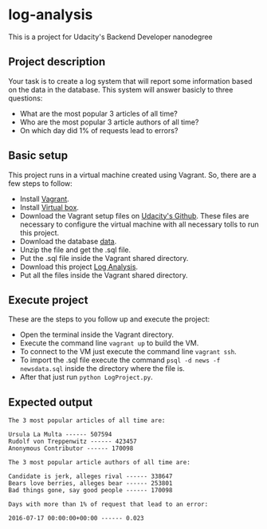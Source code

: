 # log-analysis

This is a project for Udacity's Backend Developer nanodegree

## Project description

Your task is to create a log system that will report some information based on the data in the database. 
This system will answer basicly to three questions:

- What are the most popular 3 articles of all time?
- Who are the most popular 3 article authors of all time?
- On which day did 1% of requests lead to errors?

## Basic setup

This project runs in a virtual machine created using Vagrant. So, there are a few steps to follow:

- Install [Vagrant](https://www.vagrantup.com/downloads.html).
- Install [Virtual box](https://www.virtualbox.org/wiki/Downloads).
- Download the Vagrant setup files on [Udacity's Github](https://github.com/udacity/fullstack-nanodegree-vm). 
These files are necessary to configure the virtual machine with all necessary tolls to run this project.
- Download the database [data](https://d17h27t6h515a5.cloudfront.net/topher/2016/August/57b5f748_newsdata/newsdata.zip).
- Unzip the file and get the .sql file.
- Put the .sql file inside the Vagrant shared directory.
- Download this project [Log Analysis](https://github.com/victorldavila/log-analysis).
- Put all the files inside the Vagrant shared directory.

## Execute project

These are the steps to you follow up and execute the project:

- Open the terminal inside the Vagrant directory.
- Execute the command line `vagrant up` to build the VM.
- To connect to the VM just execute the command line `vagrant ssh`.
- To import the .sql file execute the command `psql -d news -f newsdata.sql` inside the directory where the file is.
- After that just run `python LogProject.py`.

## Expected output

```
The 3 most popular articles of all time are:

Ursula La Multa ------ 507594
Rudolf von Treppenwitz ------ 423457
Anonymous Contributor ------ 170098

The 3 most popular article authors of all time are:

Candidate is jerk, alleges rival ------ 338647
Bears love berries, alleges bear ------ 253801
Bad things gone, say good people ------ 170098

Days with more than 1% of request that lead to an error:

2016-07-17 00:00:00+00:00 ------ 0.023
```
